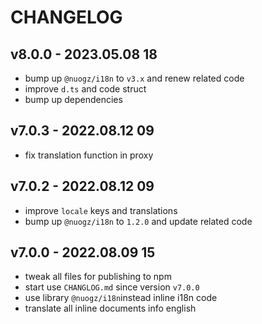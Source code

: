 # CHANGELOG

## v8.0.0 - 2023.05.08 18
* bump up `@nuogz/i18n` to `v3.x` and renew related code
* improve `d.ts` and code struct
* bump up dependencies


## v7.0.3 - 2022.08.12 09
* fix translation function in proxy


## v7.0.2 - 2022.08.12 09
* improve `locale` keys and translations
* bump up `@nuogz/i18n` to `1.2.0` and update related code


## v7.0.0 - 2022.08.09 15
* tweak all files for publishing to npm
* start use `CHANGLOG.md` since version `v7.0.0`
* use library `@nuogz/i18n`instead inline i18n code
* translate all inline documents info english
